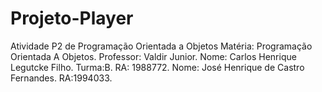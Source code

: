 # Projeto-Player
Atividade P2 de Programação Orientada a Objetos
Matéria: Programação Orientada A Objetos.
Professor: Valdir Junior.
Nome: Carlos Henrique Legutcke Filho.
Turma:B.
RA: 1988772.
Nome: José Henrique de Castro Fernandes.
RA:1994033.
